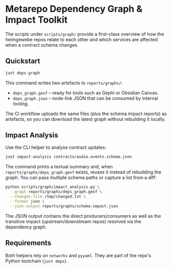 # Metarepo Dependency Graph & Impact Toolkit

The scripts under `scripts/graph/` provide a first-class overview of how the
heimgewebe repos relate to each other and which services are affected when a
contract schema changes.

## Quickstart

```bash
just deps-graph
```

This command writes two artefacts to `reports/graphs/`:

- `deps_graph.gexf` – ready for tools such as Gephi or Obsidian Canvas.
- `deps_graph.json` – node-link JSON that can be consumed by internal tooling.

The CI workflow uploads the same files (plus the schema impact reports) as
artefacts, so you can download the latest graph without rebuilding it locally.

## Impact Analysis

Use the CLI helper to analyse contract updates:

```bash
just impact-analysis contracts/audio.events.schema.json
```

The command prints a textual summary and, when `reports/graphs/deps_graph.gexf`
exists, reuses it instead of rebuilding the graph. You can pass multiple schema
paths or capture a list from a diff:

```bash
python scripts/graph/impact_analysis.py \
  --graph reports/graphs/deps_graph.gexf \
  --changes-file /tmp/changed.txt \
  --format json \
  --json-output reports/graphs/schema-impact.json
```

The JSON output contains the direct producers/consumers as well as the
transitive impact (upstream/downstream repos) resolved via the dependency
graph.

## Requirements

Both helpers rely on `networkx` and `pyyaml`. They are part of the repo's
Python toolchain (`just deps`).
